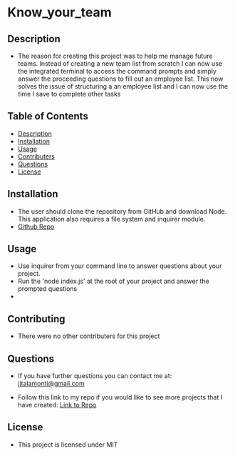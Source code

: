 # Know_your_team

## Description

- The reason for creating this project was to help me manage future teams. Instead of creating a new team list from scratch I can now use the integrated terminal to access the command prompts and simply answer the proceeding questions to fill out an employee list. This now solves the issue of structuring a an employee list and I can now use the time I save to complete other tasks

## Table of Contents

- [Description](#description)
- [Installation](#installation)
- [Usage](#usage)
- [Contributers](#contributers)
- [Questions](#questions)
- [License](#license)

## Installation

- The user should clone the repository from GitHub and download Node. This application also requires a file system and inquirer module.
- [Github Repo](https://github.com/jjtalamonti/Magical_Readme_Gen)

## Usage

- Use inquirer from your command line to answer questions about your project.
- Run the 'node index.js' at the root of your project and answer the prompted questions
-

## Contributing

- There were no other contributers for this project

## Questions

- If you have further questions you can contact me at: jjtalamonti@gmail.com

- Follow this link to my repo if you would like to see more projects that I have created: [Link to Repo](https://github.com/jjtalamonti/Know_your_team)

## License

- This project is licensed under MIT
